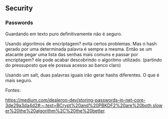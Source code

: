 ## Security

### Passwords
Guardando em texto puro definitivamente não é seguro.

Usando algoritmos de encriptagem? evita certos problemas. Mas o hash gerado por uma determinada palavra é sempre a mesma. Então se um atacante pegar uma lista das senhas
mais comuns e passar por encriptagem? ele pode acabar descobrindo o algoritmo utilizado. (partindo do pressuposto que ele possua acesso ao banco claro)

Usando um salt, duas palavras iguais irão gerar hashs diferentes. O que é mais seguro.

Fontes:

https://medium.com/dealeron-dev/storing-passwords-in-net-core-3de29a3da4d2#:~:text=BCrypt%20and%20PBKDF2%20are%20both,slower%20the%20algorithm%2C%20the%20better.
